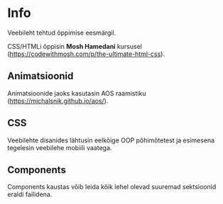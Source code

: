 # Info

Veebileht tehtud õppimise eesmärgil.

CSS/HTMLi õppisin <b>Mosh Hamedani</b> kursusel (https://codewithmosh.com/p/the-ultimate-html-css).

## Animatsioonid

Animatsioonide jaoks kasutasin AOS raamistiku (https://michalsnik.github.io/aos/).

## CSS

Veebilehte disanides lähtusin eelkõige OOP põhimõtetest ja esimesena tegelesin veebilehe mobiili vaatega.

## Components

Components kaustas võib leida kõik lehel olevad suuremad sektsioonid eraldi failidena.
